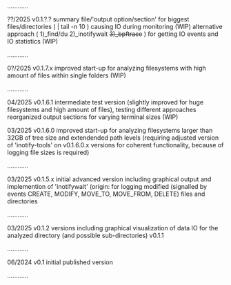 ............

??/2025
v0.1.?.?    summary file/'output option/section' for biggest files/directories ( | tail -n 10 ) causing IO during monitoring (WIP)
            alternative approach ( 1)_find/du 2)_inotifywait ~~3)_bpftrace~~ ) for getting IO events and IO statistics (WIP)

............

0?/2025
v0.1.7.x    improved start-up for analyzing filesystems with high amount of files within single folders (WIP)

............

04/2025
v0.1.6.1    intermediate test version (slightly improved for huge filesystems and high amount of files), testing different approaches
            reorganized output sections for varying terminal sizes (WIP)

03/2025
v0.1.6.0    improved start-up for analyzing filesystems larger than 32GB of tree size and extendended path levels
            (requiring adjusted version of 'inotify-tools' on v0.1.6.0.x versions for coherent functionality, because of logging file sizes is required)


............

03/2025
v0.1.5.x    initial advanced version including graphical output and implemention of 'inotifywait' (origin:  for logging modified (signalled by 
            events CREATE, MODIFY, MOVE_TO, MOVE_FROM, DELETE) files and directories


............

03/2025
v0.1.2      versions including graphical visualization of data IO for the analyzed directory (and possible sub-directories)
v0.1.1


............

06/2024
v0.1        initial published version


............
